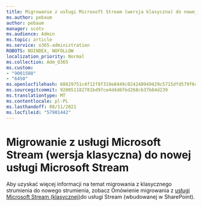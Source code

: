 ```yaml
---
title: Migrowanie z usługi Microsoft Stream (wersja klasyczna) do nowej usługi Microsoft Stream
ms.author: pebaum
author: pebaum
manager: scotv
ms.audience: Admin
ms.topic: article
ms.service: o365-administration
ROBOTS: NOINDEX, NOFOLLOW
localization_priority: Normal
ms.collection: Adm_O365
ms.custom:
- "9001508"
- "6450"
ms.openlocfilehash: 68829751c4f12f8f319e8449c024248949429c5715dfd579f6cbc67d59584b5f
ms.sourcegitcommit: 920051182781bd97ce4d4d6fbd268cb37b84d239
ms.translationtype: MT
ms.contentlocale: pl-PL
ms.lasthandoff: 08/11/2021
ms.locfileid: "57901442"
---
```

# <a name="migrate-from-microsoft-stream-classic-to-the-new-microsoft-stream"></a>Migrowanie z usługi Microsoft Stream (wersja klasyczna) do nowej usługi Microsoft Stream

Aby uzyskać więcej informacji na temat migrowania z klasycznego strumienia do nowego strumienia, zobacz Omówienie migrowania z [usługi Microsoft Stream (klasycznej)](https://docs.microsoft.com/stream/streamnew/stream-classic-to-new-migration-overview)do usługi Stream (wbudowanej w SharePoint).